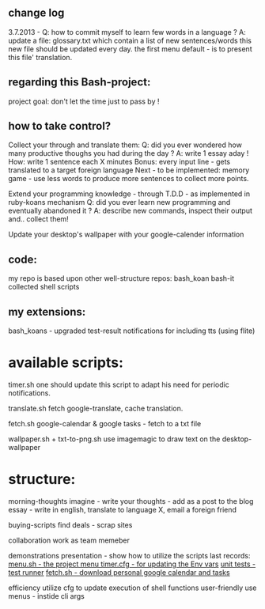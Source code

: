 change log
-----------
3.7.2013 - 
Q:  how to commit myself to learn few words in a language ?
A:  update a file: glossary.txt which contain a list of new sentences/words
    this new file should be updated every day.
    the first menu default - is to present this file' translation.
           
  


regarding this Bash-project:
-------------------
project goal:
don't let the time just to pass by !  


how to take control?
-------------------
Collect your through and translate them:
 Q: did you ever wondered how many productive thoughs you had during the day ? 
 A: write 1 essay aday !
 How: write 1 sentence each X minutes
 Bonus: every input line - gets translated to a target foreign language
 Next - to be implemented: memory game - use less words to produce more sentences to collect more points.

Extend your programming knowledge - through T.D.D - as implemented in ruby-koans mechanism
 Q: did you ever learn new programming and eventually abandoned it ?
 A: describe new commands, inspect their output and.. collect them!

Update your desktop's wallpaper with your google-calender information



code:
--------
my repo is based upon other well-structure repos:
bash_koan
bash-it
collected shell scripts


my extensions:
--------------
bash_koans - upgraded test-result notifications for including tts (using flite)


available scripts:
=================
timer.sh
one should update this script to adapt his need for periodic notifications.

translate.sh 
fetch google-translate, cache translation.

fetch.sh
google-calendar & google tasks - fetch to a txt file

wallpaper.sh + txt-to-png.sh
use imagemagic to draw text on the desktop-wallpaper 




structure:
=========
morning-thoughts
    imagine - write your thoughts - add as a post to the blog
    essay - write in english, translate to language X, email a foreign friend

buying-scripts
    find deals - scrap sites

collaboration
    work as team memeber

demonstrations
    presentation - show how to utilize the scripts
    last records:
        [menu.sh - the project menu ](http://ascii.io/a/3758)
        [timer.cfg - for updating the Env vars](http://ascii.io/a/3759)
        [unit tests - test runner](http://ascii.io/a/3757)
        [fetch.sh - download personal google calendar and tasks](http://ascii.io/a/3768)
        
efficiency
    utilize cfg to update execution of shell functions
user-friendly
    use menus - instide cli args


